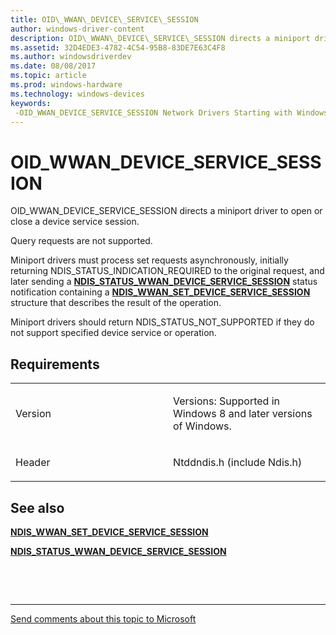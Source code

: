 ```yaml
---
title: OID\_WWAN\_DEVICE\_SERVICE\_SESSION
author: windows-driver-content
description: OID\_WWAN\_DEVICE\_SERVICE\_SESSION directs a miniport driver to open or close a device service session.NDIS\_STATUS\_WWAN\_DEVICE\_SERVICE\_SESSION status notification containing a NDIS\_WWAN\_SET\_DEVICE\_SERVICE\_SESSION structure that describes the result of the operation.
ms.assetid: 32D4EDE3-4782-4C54-95B8-83DE7E63C4F8
ms.author: windowsdriverdev
ms.date: 08/08/2017
ms.topic: article
ms.prod: windows-hardware
ms.technology: windows-devices
keywords: 
 -OID_WWAN_DEVICE_SERVICE_SESSION Network Drivers Starting with Windows Vista
---
```


# OID\_WWAN\_DEVICE\_SERVICE\_SESSION


OID\_WWAN\_DEVICE\_SERVICE\_SESSION directs a miniport driver to open or close a device service session.

Query requests are not supported.

Miniport drivers must process set requests asynchronously, initially returning NDIS\_STATUS\_INDICATION\_REQUIRED to the original request, and later sending a [**NDIS\_STATUS\_WWAN\_DEVICE\_SERVICE\_SESSION**](https://msdn.microsoft.com/library/windows/hardware/hh846206) status notification containing a [**NDIS\_WWAN\_SET\_DEVICE\_SERVICE\_SESSION**](https://msdn.microsoft.com/library/windows/hardware/hh831865) structure that describes the result of the operation.

Miniport drivers should return NDIS\_STATUS\_NOT\_SUPPORTED if they do not support specified device service or operation.

Requirements
------------

<table>
<colgroup>
<col width="50%" />
<col width="50%" />
</colgroup>
<tbody>
<tr class="odd">
<td><p>Version</p></td>
<td><p>Versions: Supported in Windows 8 and later versions of Windows.</p></td>
</tr>
<tr class="even">
<td><p>Header</p></td>
<td>Ntddndis.h (include Ndis.h)</td>
</tr>
</tbody>
</table>

## See also


[**NDIS\_WWAN\_SET\_DEVICE\_SERVICE\_SESSION**](https://msdn.microsoft.com/library/windows/hardware/hh831865)

[**NDIS\_STATUS\_WWAN\_DEVICE\_SERVICE\_SESSION**](https://msdn.microsoft.com/library/windows/hardware/hh846206)

 

 


--------------------
[Send comments about this topic to Microsoft](mailto:wsddocfb@microsoft.com?subject=Documentation%20feedback%20%5Bnetvista\netvista%5D:%20OID_WWAN_DEVICE_SERVICE_SESSION%20%20RELEASE:%20%288/8/2017%29&body=%0A%0APRIVACY%20STATEMENT%0A%0AWe%20use%20your%20feedback%20to%20improve%20the%20documentation.%20We%20don't%20use%20your%20email%20address%20for%20any%20other%20purpose,%20and%20we'll%20remove%20your%20email%20address%20from%20our%20system%20after%20the%20issue%20that%20you're%20reporting%20is%20fixed.%20While%20we're%20working%20to%20fix%20this%20issue,%20we%20might%20send%20you%20an%20email%20message%20to%20ask%20for%20more%20info.%20Later,%20we%20might%20also%20send%20you%20an%20email%20message%20to%20let%20you%20know%20that%20we've%20addressed%20your%20feedback.%0A%0AFor%20more%20info%20about%20Microsoft's%20privacy%20policy,%20see%20http://privacy.microsoft.com/default.aspx. "Send comments about this topic to Microsoft")


